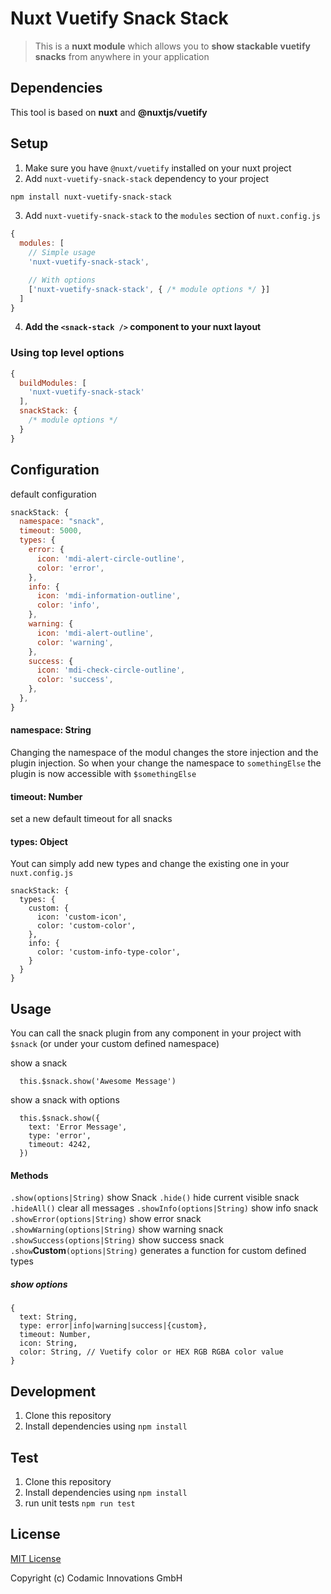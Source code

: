# Nuxt Vuetify Snack Stack

>  This is a **nuxt module** which allows you to **show stackable vuetify snacks** from anywhere in your application


## Dependencies

This tool is based on **nuxt** and **@nuxtjs/vuetify**

## Setup
1. Make sure you have `@nuxt/vuetify` installed on your nuxt project
2. Add `nuxt-vuetify-snack-stack` dependency to your project

```bash
npm install nuxt-vuetify-snack-stack
```

3. Add `nuxt-vuetify-snack-stack` to the `modules` section of `nuxt.config.js`


```js
{
  modules: [
    // Simple usage
    'nuxt-vuetify-snack-stack',

    // With options
    ['nuxt-vuetify-snack-stack', { /* module options */ }]
  ]
}
```
4. **Add the `<snack-stack />` component to your nuxt layout**


### Using top level options

```js
{
  buildModules: [
    'nuxt-vuetify-snack-stack'
  ],
  snackStack: {
    /* module options */
  }
}
```


## Configuration


default configuration
```js
snackStack: {
  namespace: "snack",
  timeout: 5000,
  types: {
    error: {
      icon: 'mdi-alert-circle-outline',
      color: 'error',
    },
    info: {
      icon: 'mdi-information-outline',
      color: 'info',
    },
    warning: {
      icon: 'mdi-alert-outline',
      color: 'warning',
    },
    success: {
      icon: 'mdi-check-circle-outline',
      color: 'success',
    },
  },
}
```

#### namespace: String
Changing the namespace of the modul changes the store injection and the plugin injection. So when your change the namespace to `somethingElse` the plugin is now accessible with `$somethingElse`

#### timeout: Number
set a new default timeout for all snacks


#### types: Object
Yout can simply add new types and change the existing one in your `nuxt.config.js`
```JS
snackStack: {
  types: {
    custom: {
      icon: 'custom-icon',
      color: 'custom-color',
    },
    info: {
      color: 'custom-info-type-color',
    }
  }
}
````



## Usage

You can call the snack plugin from any component in your project with `$snack` (or under your custom defined namespace)

show a snack
```JS
  this.$snack.show('Awesome Message')
```
show a snack with options
```JS
  this.$snack.show({
    text: 'Error Message',
    type: 'error',
    timeout: 4242,
  })
```

#### Methods

`.show(options|String)` show Snack
`.hide()` hide current visible snack
`.hideAll()` clear all messages
`.showInfo(options|String)` show info snack
`.showError(options|String)` show error snack
`.showWarning(options|String)` show warning snack
`.showSuccess(options|String)` show success snack
`.show`**Custom**`(options|String)` generates a function for custom defined types

##### show options
```JS
{
  text: String,
  type: error|info|warning|success|{custom},
  timeout: Number,
  icon: String,
  color: String, // Vuetify color or HEX RGB RGBA color value
}
```

## Development

1. Clone this repository
2. Install dependencies using `npm install`

## Test

1. Clone this repository
2. Install dependencies using `npm install`
3. run unit tests `npm run test`

## License

[MIT License](./LICENSE)

Copyright (c) Codamic Innovations GmbH